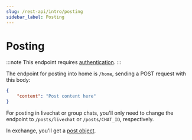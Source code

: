 ```yaml
---
slug: /rest-api/intro/posting
sidebar_label: Posting
---
```


# Posting
:::note
This endpoint requires [authentication](/rest-api/intro/authentication).
:::

The endpoint for posting into home is `/home`, sending a POST request with this body:
```json
{
    "content": "Post content here"
}
```

For posting in livechat or group chats, you'll only need to change the endpoint to `/posts/livechat` or `/posts/CHAT_ID`, respectively.

In exchange, you'll get a [post object](/objects/post#examples).
